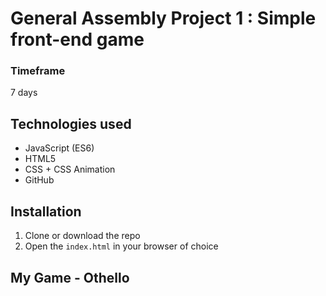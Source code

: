 # General Assembly Project 1 : Simple front-end game

### Timeframe
7 days

## Technologies used
* JavaScript (ES6) 
* HTML5
* CSS + CSS Animation
* GitHub

## Installation
1. Clone or download the repo
1. Open the `index.html` in your browser of choice

## My Game - Othello
